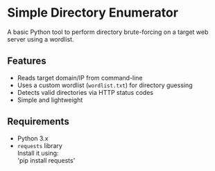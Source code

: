# Simple Directory Enumerator

A basic Python tool to perform directory brute-forcing on a target web server using a wordlist.

## Features

- Reads target domain/IP from command-line
- Uses a custom wordlist (`wordlist.txt`) for directory guessing
- Detects valid directories via HTTP status codes
- Simple and lightweight

## Requirements

- Python 3.x
- `requests` library  
  Install it using:  
    'pip install requests'
